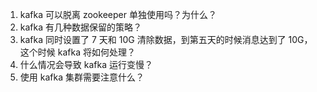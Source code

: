 1. kafka 可以脱离 zookeeper 单独使用吗？为什么？
2. kafka 有几种数据保留的策略？
3. kafka 同时设置了 7 天和 10G 清除数据，到第五天的时候消息达到了 10G，这个时候 kafka 将如何处理？
4. 什么情况会导致 kafka 运行变慢？
5. 使用 kafka 集群需要注意什么？
